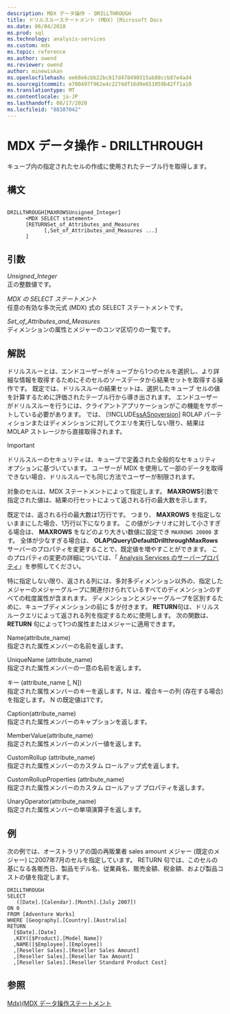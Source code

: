```yaml
---
description: MDX データ操作 - DRILLTHROUGH
title: ドリルスルーステートメント (MDX) |Microsoft Docs
ms.date: 06/04/2018
ms.prod: sql
ms.technology: analysis-services
ms.custom: mdx
ms.topic: reference
ms.author: owend
ms.reviewer: owend
author: minewiskan
ms.openlocfilehash: ee68e6cbb22bc817d478490315ab88ccb87e4ad4
ms.sourcegitcommit: e700497f962e4c2274df16d9e651059b42ff1a10
ms.translationtype: MT
ms.contentlocale: ja-JP
ms.lasthandoff: 08/17/2020
ms.locfileid: "88387042"
---
```

# <a name="mdx-data-manipulation---drillthrough"></a>MDX データ操作 - DRILLTHROUGH


  キューブ内の指定されたセルの作成に使用されたテーブル行を取得します。  
  
## <a name="syntax"></a>構文  
  
```  
  
DRILLTHROUGH[MAXROWSUnsigned_Integer]   
      <MDX SELECT statement>   
      [RETURNSet_of_Attributes_and_Measures   
            [,Set_of_Attributes_and_Measures ...]  
      ]  
```  
  
## <a name="arguments"></a>引数  
 *Unsigned_Integer*  
 正の整数値です。  
  
 *MDX の SELECT ステートメント*  
 任意の有効な多次元式 (MDX) 式の SELECT ステートメントです。  
  
 *Set_of_Attributes_and_Measures*  
 ディメンションの属性とメジャーのコンマ区切りの一覧です。  
  
## <a name="remarks"></a>解説  
 ドリルスルーとは、エンドユーザーがキューブから1つのセルを選択し、より詳細な情報を取得するためにそのセルのソースデータから結果セットを取得する操作です。 既定では、ドリルスルーの結果セットは、選択したキューブ セルの値を計算するために評価されたテーブル行から導き出されます。 エンドユーザーがドリルスルーを行うには、クライアントアプリケーションがこの機能をサポートしている必要があります。 では、 [!INCLUDE[ssASnoversion](../includes/ssasnoversion-md.md)] ROLAP パーティションまたはディメンションに対してクエリを実行しない限り、結果は MOLAP ストレージから直接取得されます。  
  
> [!IMPORTANT]  
>  ドリルスルーのセキュリティは、キューブで定義された全般的なセキュリティ オプションに基づいています。 ユーザーが MDX を使用して一部のデータを取得できない場合、ドリルスルーでも同じ方法でユーザーが制限されます。  
  
 対象のセルは、MDX ステートメントによって指定します。 **MAXROWS**引数で指定された値は、結果の行セットによって返される行の最大数を示します。  
  
 既定では、返される行の最大数は1万行です。 つまり、 **MAXROWS** を指定しないままにした場合、1万行以下になります。 この値がシナリオに対して小さすぎる場合は、 **MAXROWS** をなどのより大きい数値に設定でき `MAXROWS 20000` ます。 全体が少なすぎる場合は、 **OLAP\Query\DefaultDrillthroughMaxRows** サーバーのプロパティを変更することで、既定値を増やすことができます。 このプロパティの変更の詳細については、「 [Analysis Services のサーバープロパティ](https://docs.microsoft.com/analysis-services/server-properties/server-properties-in-analysis-services)」を参照してください。  
  
 特に指定しない限り、返される列には、多対多ディメンション以外の、指定したメジャーのメジャーグループに関連付けられているすべてのディメンションのすべての粒度属性が含まれます。 ディメンションとメジャーグループを区別するために、キューブディメンションの前に $ が付きます。 **RETURN**句は、ドリルスルークエリによって返される列を指定するために使用します。 次の関数は、 **RETURN** 句によって1つの属性またはメジャーに適用できます。  
  
 Name(attribute_name)  
 指定された属性メンバーの名前を返します。  
  
 UniqueName (attribute_name)  
 指定された属性メンバーの一意の名前を返します。  
  
 キー (attribute_name [, N])  
 指定された属性メンバーのキーを返します。N は、複合キーの列 (存在する場合) を指定します。 N の既定値は1です。  
  
 Caption(attribute_name)  
 指定された属性メンバーのキャプションを返します。  
  
 MemberValue(attribute_name)  
 指定された属性メンバーのメンバー値を返します。  
  
 CustomRollup (attribute_name)  
 指定された属性メンバーのカスタム ロールアップ式を返します。  
  
 CustomRollupProperties (attribute_name)  
 指定された属性メンバーのカスタム ロールアップ プロパティを返します。  
  
 UnaryOperator(attribute_name)  
 指定された属性メンバーの単項演算子を返します。  
  
## <a name="example"></a>例  
 次の例では、オーストラリアの国の再販業者 sales amount メジャー (既定のメジャー) に2007年7月のセルを指定しています。 RETURN 句では、このセルの基になる各販売日、製品モデル名、従業員名、販売金額、税金額、および製品コストの値を指定します。  
  
```  
DRILLTHROUGH  
SELECT  
   ([Date].[Calendar].[Month].[July 2007])  
ON 0   
FROM [Adventure Works]  
WHERE [Geography].[Country].[Australia]  
RETURN   
  [$Date].[Date]  
  ,KEY([$Product].[Model Name])  
  ,NAME([$Employee].[Employee])  
  ,[Reseller Sales].[Reseller Sales Amount]  
  ,[Reseller Sales].[Reseller Tax Amount]  
  ,[Reseller Sales].[Reseller Standard Product Cost]  
```  
  
## <a name="see-also"></a>参照  
 [Mdx&#41;&#40;MDX データ操作ステートメント ](../mdx/mdx-data-manipulation-statements-mdx.md)  
  
  
